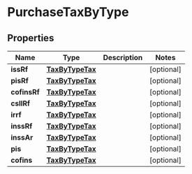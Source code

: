 
# PurchaseTaxByType

## Properties
Name | Type | Description | Notes
------------ | ------------- | ------------- | -------------
**issRf** | [**TaxByTypeTax**](TaxByTypeTax.md) |  |  [optional]
**pisRf** | [**TaxByTypeTax**](TaxByTypeTax.md) |  |  [optional]
**cofinsRf** | [**TaxByTypeTax**](TaxByTypeTax.md) |  |  [optional]
**csllRf** | [**TaxByTypeTax**](TaxByTypeTax.md) |  |  [optional]
**irrf** | [**TaxByTypeTax**](TaxByTypeTax.md) |  |  [optional]
**inssRf** | [**TaxByTypeTax**](TaxByTypeTax.md) |  |  [optional]
**inssAr** | [**TaxByTypeTax**](TaxByTypeTax.md) |  |  [optional]
**pis** | [**TaxByTypeTax**](TaxByTypeTax.md) |  |  [optional]
**cofins** | [**TaxByTypeTax**](TaxByTypeTax.md) |  |  [optional]



